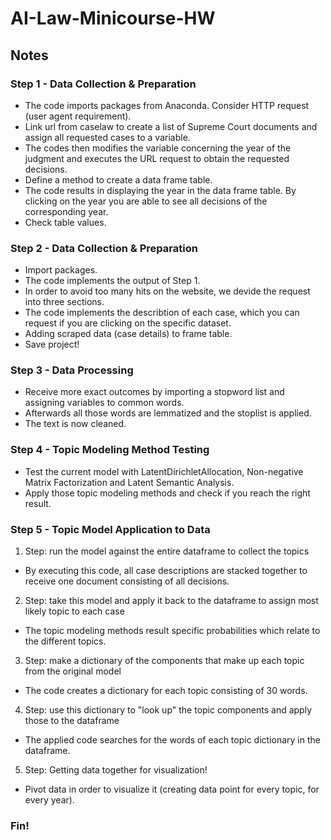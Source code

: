 # AI-Law-Minicourse-HW

## Notes

### Step 1 - Data Collection & Preparation

* The code imports packages from Anaconda. Consider HTTP request (user agent requirement).
* Link url from caselaw to create a list of Supreme Court documents and assign all requested cases to a variable.
* The codes then modifies the variable concerning the year of the judgment and executes the URL request to obtain the requested decisions. 
* Define a method to create a data frame table.
* The code results in displaying the year in the data frame table. By clicking on the year you are able to see all decisions of the corresponding year.
* Check table values.

### Step 2 - Data Collection & Preparation

* Import packages.
* The code implements the output of Step 1. 
* In order to avoid too many hits on the website, we devide the request into three sections.
* The code implements the describtion of each case, which you can request if you are clicking on the specific dataset. 
* Adding scraped data (case details) to frame table. 
* Save project!

### Step 3 - Data Processing

* Receive more exact outcomes by importing a stopword list and assigning variables to common words.
* Afterwards all those words are lemmatized and the stoplist is applied.
* The text is now cleaned.

### Step 4 - Topic Modeling Method Testing

* Test the current model with LatentDirichletAllocation, Non-negative Matrix Factorization and Latent Semantic Analysis. 
* Apply those topic modeling methods and check if you reach the right result. 

### Step 5 - Topic Model Application to Data

1. Step: run the model against the entire dataframe to collect the topics
  * By executing this code, all case descriptions are stacked together to receive one document consisting of all decisions.
2. Step: take this model and apply it back to the dataframe to assign most likely topic to each case 
  * The topic modeling methods result specific probabilities which relate to the different topics. 
3. Step: make a dictionary of the components that make up each topic from the original model
  * The code creates a dictionary for each topic consisting of 30 words. 
4. Step: use this dictionary to "look up" the topic components and apply those to the dataframe
  * The applied code searches for the words of each topic dictionary in the dataframe. 
5. Step: Getting data together for visualization!
  * Pivot data in order to visualize it (creating data point for every topic, for every year).
  
  ### Fin!
